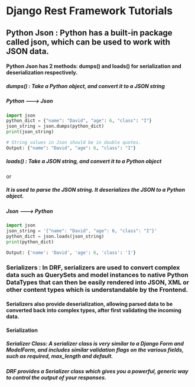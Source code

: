 # Django Rest Framework Tutorials


## Python Json : Python has a built-in package called json, which can be used to work with JSON data.

#### Python Json has 2 methods: dumps() and loads() for serialization and deserialization respectively.

##### dumps() : Take a Python object, and convert it to a JSON string

##### Python ---> Json

```python
import json
python_dict = {"name": "David", "age": 6, "class": "I"}
json_string = json.dumps(python_dict)
print(json_string)

# String values in Json should be in double quotes.
Output: {"name": "David", "age": 6, "class": "I"}

```


##### loads() : Take a JSON string, and convert it to a Python object 

or 

##### It is used to parse the JSON string. It deserializes the JSON to a Python object.

##### Json ---> Python

```python
import json
json_string = '{"name": "David", "age": 6, "class": "I"}'
python_dict = json.loads(json_string)
print(python_dict)

Output: {'name': 'David', 'age': 6, 'class': 'I'}
```


### Serializers : In DRF, serializers are used to convert complex data such as QuerySets and model instances to native Python DataTypes that can then be easily rendered into JSON, XML or other content types which is understandable by the Frontend.

#### Serializers also provide deserialization, allowing parsed data to be converted back into complex types, after first validating the incoming data.


#### Serialization
##### Serializer Class: A serializer class is very similar to a Django Form and ModelForm, and includes similar validation flags on the various fields, such as required, max_length and default.
##### DRF provides a Serializer class which gives you a powerful, generic way to control the output of your responses.